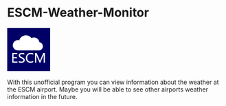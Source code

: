 # ESCM-Weather-Monitor
![alt text](https://raw.githubusercontent.com/ebinbellini/ESCM-Weather-Monitor/1.0.1/icon.png "ESCM Weather Monitor logo")

With this unofficial program you can view information about the weather at the ESCM airport.
Maybe you will be able to see other airports weather information in the future.